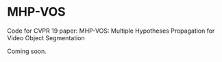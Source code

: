# MHP-VOS
Code for CVPR 19 paper: MHP-VOS: Multiple Hypotheses Propagation for Video Object Segmentation

Coming soon.
